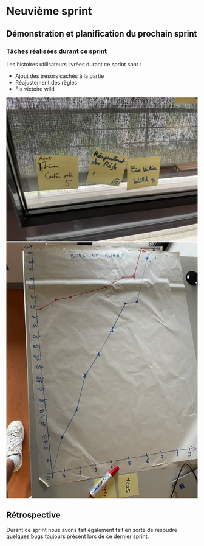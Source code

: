 
# Neuvième sprint

## Démonstration et planification du prochain sprint

### Tâches réalisées durant ce sprint

Les histoires utilisateurs livrées durant ce sprint sont : 

- Ajout des trésors cachés à la partie
- Réajustement des règles
- Fix victoire wild

![](./taskDone.JPEG)
![](./burnUpChart.JPEG)

## Rétrospective 

Durant ce sprint nous avons fait également fait en sorte de résoudre quelques bugs toujours présent lors de ce dernier sprint.